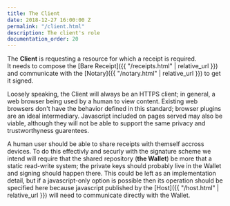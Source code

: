 ```yaml
---
title: The Client
date: 2018-12-27 16:00:00 Z
permalink: "/client.html"
description: The client's role
documentation_order: 20
---
```


The **Client** is requesting a resource for which a receipt is required.  
It needs to compose the [Bare Receipt]({{ "/receipts.html" | relative_url }}) and communicate with the [Notary]({{ "/notary.html" | relative_url }}) to get it signed.

Loosely speaking, the Client will always be an HTTPS client; in general, a web browser being used by a human to view content. Existing web browsers don't have the behavior defined in this standard; browser plugins are an ideal intermediary. Javascript included on pages served may also be viable, although they will not be able to support the same privacy and trustworthyness guarentees.

A human user should be able to share receipts with themself accross devices. To do this effectivly and securly with the signature scheme we intend will require that the shared repository (**the Wallet**) be more that a static read-write system; the private keys should probably live in the Wallet and signing should happen there. This could be left as an implementation detail, but if a javascript-only option is possible then its operation should be specified here because javascript published by the [Host]({{ "/host.html" | relative_url }}) will need to communicate directly with the Wallet.


